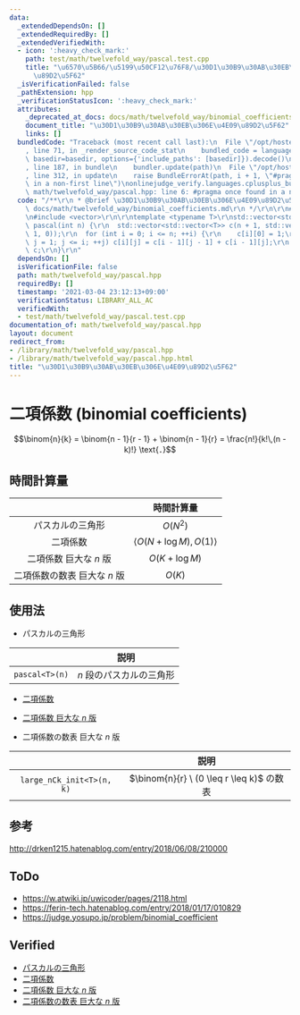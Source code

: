 ```yaml
---
data:
  _extendedDependsOn: []
  _extendedRequiredBy: []
  _extendedVerifiedWith:
  - icon: ':heavy_check_mark:'
    path: test/math/twelvefold_way/pascal.test.cpp
    title: "\u6570\u5B66/\u5199\u50CF12\u76F8/\u30D1\u30B9\u30AB\u30EB\u306E\u4E09\
      \u89D2\u5F62"
  _isVerificationFailed: false
  _pathExtension: hpp
  _verificationStatusIcon: ':heavy_check_mark:'
  attributes:
    _deprecated_at_docs: docs/math/twelvefold_way/binomial_coefficients.md
    document_title: "\u30D1\u30B9\u30AB\u30EB\u306E\u4E09\u89D2\u5F62"
    links: []
  bundledCode: "Traceback (most recent call last):\n  File \"/opt/hostedtoolcache/Python/3.9.6/x64/lib/python3.9/site-packages/onlinejudge_verify/documentation/build.py\"\
    , line 71, in _render_source_code_stat\n    bundled_code = language.bundle(stat.path,\
    \ basedir=basedir, options={'include_paths': [basedir]}).decode()\n  File \"/opt/hostedtoolcache/Python/3.9.6/x64/lib/python3.9/site-packages/onlinejudge_verify/languages/cplusplus.py\"\
    , line 187, in bundle\n    bundler.update(path)\n  File \"/opt/hostedtoolcache/Python/3.9.6/x64/lib/python3.9/site-packages/onlinejudge_verify/languages/cplusplus_bundle.py\"\
    , line 312, in update\n    raise BundleErrorAt(path, i + 1, \"#pragma once found\
    \ in a non-first line\")\nonlinejudge_verify.languages.cplusplus_bundle.BundleErrorAt:\
    \ math/twelvefold_way/pascal.hpp: line 6: #pragma once found in a non-first line\n"
  code: "/**\r\n * @brief \u30D1\u30B9\u30AB\u30EB\u306E\u4E09\u89D2\u5F62\r\n * @docs\
    \ docs/math/twelvefold_way/binomial_coefficients.md\r\n */\r\n\r\n#pragma once\r\
    \n#include <vector>\r\n\r\ntemplate <typename T>\r\nstd::vector<std::vector<T>>\
    \ pascal(int n) {\r\n  std::vector<std::vector<T>> c(n + 1, std::vector<T>(n +\
    \ 1, 0));\r\n  for (int i = 0; i <= n; ++i) {\r\n    c[i][0] = 1;\r\n    for (int\
    \ j = 1; j <= i; ++j) c[i][j] = c[i - 1][j - 1] + c[i - 1][j];\r\n  }\r\n  return\
    \ c;\r\n}\r\n"
  dependsOn: []
  isVerificationFile: false
  path: math/twelvefold_way/pascal.hpp
  requiredBy: []
  timestamp: '2021-03-04 23:12:13+09:00'
  verificationStatus: LIBRARY_ALL_AC
  verifiedWith:
  - test/math/twelvefold_way/pascal.test.cpp
documentation_of: math/twelvefold_way/pascal.hpp
layout: document
redirect_from:
- /library/math/twelvefold_way/pascal.hpp
- /library/math/twelvefold_way/pascal.hpp.html
title: "\u30D1\u30B9\u30AB\u30EB\u306E\u4E09\u89D2\u5F62"
---
```

# 二項係数 (binomial coefficients)

$$\binom{n}{k} = \binom{n - 1}{r - 1} + \binom{n - 1}{r} = \frac{n!}{k!\,(n - k)!} \text{．}$$


## 時間計算量

||時間計算量|
|:--:|:--:|
|パスカルの三角形|$O(N^2)$|
|二項係数|$\langle O(N + \log{M}), O(1) \rangle$|
|二項係数 巨大な $n$ 版|$O(K + \log{M})$|
|二項係数の数表 巨大な $n$ 版|$O(K)$|


## 使用法

- パスカルの三角形

||説明|
|:--:|:--:|
|`pascal<T>(n)`|$n$ 段のパスカルの三角形|

- [二項係数](../../../math/modint.hpp)

- [二項係数 巨大な $n$ 版](../../../math/modint.hpp)

- 二項係数の数表 巨大な $n$ 版

||説明|
|:--:|:--:|
|`large_nCk_init<T>(n, k)`|$\binom{n}{r} \ (0 \leq r \leq k)$ の数表|


## 参考

http://drken1215.hatenablog.com/entry/2018/06/08/210000


## ToDo

- https://w.atwiki.jp/uwicoder/pages/2118.html
- https://ferin-tech.hatenablog.com/entry/2018/01/17/010829
- https://judge.yosupo.jp/problem/binomial_coefficient


## Verified

- [パスカルの三角形](https://yukicoder.me/submissions/625063)
- [二項係数](https://yukicoder.me/submissions/625071)
- [二項係数 巨大な $n$ 版](https://onlinejudge.u-aizu.ac.jp/solutions/problem/3071/review/5265683/emthrm/C++17)
- [二項係数の数表 巨大な $n$ 版](https://onlinejudge.u-aizu.ac.jp/solutions/problem/3071/review/5265694/emthrm/C++17)
